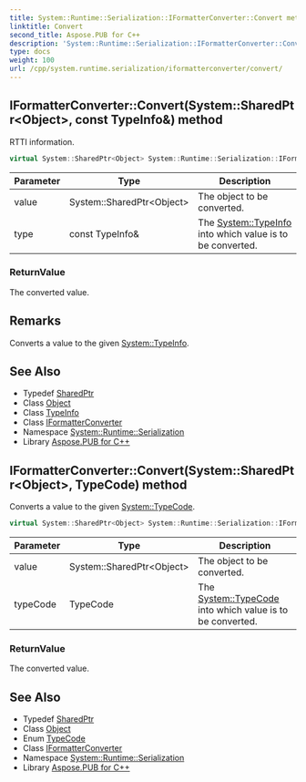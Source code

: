 ```yaml
---
title: System::Runtime::Serialization::IFormatterConverter::Convert method
linktitle: Convert
second_title: Aspose.PUB for C++
description: 'System::Runtime::Serialization::IFormatterConverter::Convert method. RTTI information in C++.'
type: docs
weight: 100
url: /cpp/system.runtime.serialization/iformatterconverter/convert/
---
```

## IFormatterConverter::Convert(System::SharedPtr\<Object\>, const TypeInfo\&) method


RTTI information.

```cpp
virtual System::SharedPtr<Object> System::Runtime::Serialization::IFormatterConverter::Convert(System::SharedPtr<Object> value, const TypeInfo &type)=0
```


| Parameter | Type | Description |
| --- | --- | --- |
| value | System::SharedPtr\<Object\> | The object to be converted. |
| type | const TypeInfo\& | The [System::TypeInfo](../../../system/typeinfo/) into which value is to be converted. |

### ReturnValue

The converted value.
## Remarks


Converts a value to the given [System::TypeInfo](../../../system/typeinfo/). 
## See Also

* Typedef [SharedPtr](../../../system/sharedptr/)
* Class [Object](../../../system/object/)
* Class [TypeInfo](../../../system/typeinfo/)
* Class [IFormatterConverter](../)
* Namespace [System::Runtime::Serialization](../../)
* Library [Aspose.PUB for C++](../../../)
## IFormatterConverter::Convert(System::SharedPtr\<Object\>, TypeCode) method


Converts a value to the given [System::TypeCode](../../../system/typecode/).

```cpp
virtual System::SharedPtr<Object> System::Runtime::Serialization::IFormatterConverter::Convert(System::SharedPtr<Object> value, TypeCode typeCode)=0
```


| Parameter | Type | Description |
| --- | --- | --- |
| value | System::SharedPtr\<Object\> | The object to be converted. |
| typeCode | TypeCode | The [System::TypeCode](../../../system/typecode/) into which value is to be converted. |

### ReturnValue

The converted value.

## See Also

* Typedef [SharedPtr](../../../system/sharedptr/)
* Class [Object](../../../system/object/)
* Enum [TypeCode](../../../system/typecode/)
* Class [IFormatterConverter](../)
* Namespace [System::Runtime::Serialization](../../)
* Library [Aspose.PUB for C++](../../../)
